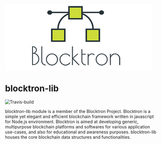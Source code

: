 ![logo](blocktron.png)
# blocktron-lib
![Travis-build](https://travis-ci.org/Blocktron-Project/blocktron-lib.svg?branch=master)

blocktron-lib module is a member of the Blocktron Project. Blocktron is a simple yet elegant and efficient blockchain framework written in javascript for Node.js environment. Blocktron is aimed at developing generic, multipurpose blockchain platforms and softwares for various application use-cases, and also for educational and awareness purposes.
blocktron-lib houses the core blockchain data structures and functionalities.
